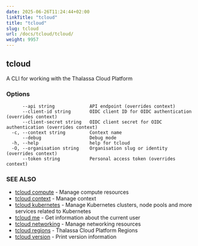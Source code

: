 ```yaml
---
date: 2025-06-26T11:24:44+02:00
linkTitle: "tcloud"
title: "tcloud"
slug: tcloud
url: /docs/tcloud/tcloud/
weight: 9957
---
```

## tcloud

A CLI for working with the Thalassa Cloud Platform

### Options

```
      --api string             API endpoint (overrides context)
      --client-id string       OIDC client ID for OIDC authentication (overrides context)
      --client-secret string   OIDC client secret for OIDC authentication (overrides context)
  -c, --context string         Context name
      --debug                  Debug mode
  -h, --help                   help for tcloud
  -O, --organisation string    Organisation slug or identity (overrides context)
      --token string           Personal access token (overrides context)
```

### SEE ALSO

* [tcloud compute](/docs/tcloud/tcloud_compute/)	 - Manage compute resources
* [tcloud context](/docs/tcloud/tcloud_context/)	 - Manage context
* [tcloud kubernetes](/docs/tcloud/tcloud_kubernetes/)	 - Manage Kubernetes clusters, node pools and more services related to Kubernetes
* [tcloud me](/docs/tcloud/tcloud_me/)	 - Get information about the current user
* [tcloud networking](/docs/tcloud/tcloud_networking/)	 - Manage networking resources
* [tcloud regions](/docs/tcloud/tcloud_regions/)	 - Thalassa Cloud Platform Regions
* [tcloud version](/docs/tcloud/tcloud_version/)	 - Print version information

